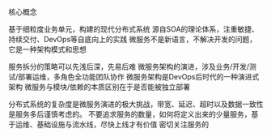 核心概念


基于细粒度业务单元，构建的现代分布式系统
源自SOA的理论体系，注重敏捷、持续交付、DevOps等自底向上的实践
微服务不是新语言，不解决开发的问题，它是一种架构模式和思想

服务拆分的策略可以先浅后深，先易后难
微服务架构的演进，涉及业务/开发/测试/部署运维，多角色全功能团队协作
微服务架构是DevOps后时代的一种演进式架构
微服务与模块/依赖的本质区别在于是否能被独立部署

分布式系统的复杂度是微服务演进的极大挑战，带宽、延迟、超时以及数据一致性是服务多后谨慎考虑的。
不要追求服务的数量，如何将定义出来的少量服务，基于运维、基础设施与流水线，尽快上线才有价值
密切关注服务的



